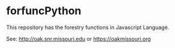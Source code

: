 # forfuncPython

This repository has the forestry functions in Javascript Language.

See: http://oak.snr.missouri.edu or https://oakmissouri.org
